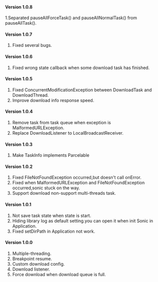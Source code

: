 #### Version 1.0.8
1.Separated pauseAllForceTask() and pauseAllNormalTask() from pauseAllTask().

#### Version 1.0.7
1. Fixed several bugs.

#### Version 1.0.6
1. Fixed wrong state callback when some download task has finished.

#### Version 1.0.5
1. Fixed ConcurrentModificationException between DownloadTask and DownloadThread.
2. Improve download info response speed.

#### Version 1.0.4
1. Remove task from task queue when exception is MalformedURLException.
2. Replace DownloadListener to LocalBroadcastReceiver.

#### Version 1.0.3
1. Make TaskInfo implements Parcelable

#### Version 1.0.2
1. Fixed FileNotFoundException occurred,but doesn't call onError.
2. Fixed when MalformedURLException and FileNotFoundException occurred,sonic stuck on the way.
3. Support download non-support multi-threads task.

#### Version 1.0.1
1. Not save task state when state is start.
2. Hiding library log as default setting.you can open it when init Sonic in Application.
3. Fixed setDirPath in Application not work.

#### Version 1.0.0
1. Multiple-threading.
2. Breakpoint resume.
3. Custom download config.
4. Download listener.
5. Force download when download queue is full.